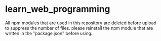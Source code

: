 # learn_web_programming

All npm modules that are used in this repository are deleted before upload to suppress the number of files.
please reinstall the npm module that are written in the "package.json" before using.
